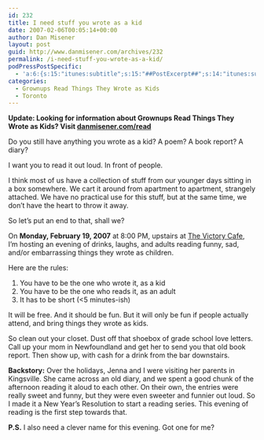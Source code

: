 ```yaml
---
id: 232
title: I need stuff you wrote as a kid
date: 2007-02-06T00:05:14+00:00
author: Dan Misener
layout: post
guid: http://www.danmisener.com/archives/232
permalink: /i-need-stuff-you-wrote-as-a-kid/
podPressPostSpecific:
  - 'a:6:{s:15:"itunes:subtitle";s:15:"##PostExcerpt##";s:14:"itunes:summary";s:15:"##PostExcerpt##";s:15:"itunes:keywords";s:17:"##WordPressCats##";s:13:"itunes:author";s:10:"##Global##";s:15:"itunes:explicit";s:7:"Default";s:12:"itunes:block";s:7:"Default";}'
categories:
  - Grownups Read Things They Wrote as Kids
  - Toronto
---
```

**Update: Looking for information about Grownups Read Things They Wrote as Kids? Visit [danmisener.com/read](http://misener.org/read)**

Do you still have anything you wrote as a kid? A poem? A book report? A diary?

I want you to read it out loud. In front of people.

I think most of us have a collection of stuff from our younger days sitting in a box somewhere. We cart it around from apartment to apartment, strangely attached. We have no practical use for this stuff, but at the same time, we don&#8217;t have the heart to throw it away.

So let&#8217;s put an end to that, shall we?

On **Monday, February 19, 2007** at 8:00 PM, upstairs at [The Victory Cafe](http://www.victorycafe.ca/), I&#8217;m hosting an evening of drinks, laughs, and adults reading funny, sad, and/or embarrassing things they wrote as children.

Here are the rules:

  1. You have to be the one who wrote it, as a kid
  2. You have to be the one who reads it, as an adult
  3. It has to be short (<5 minutes-ish)

It will be free. And it should be fun. But it will only be fun if people actually attend, and bring things they wrote as kids.

So clean out your closet. Dust off that shoebox of grade school love letters. Call up your mom in Newfoundland and get her to send you that old book report. Then show up, with cash for a drink from the bar downstairs.

**Backstory:** Over the holidays, Jenna and I were visiting her parents in Kingsville. She came across an old diary, and we spent a good chunk of the afternoon reading it aloud to each other. On their own, the entries were really sweet and funny, but they were even sweeter and funnier out loud. So I made it a New Year&#8217;s Resolution to start a reading series. This evening of reading is the first step towards that.

**P.S.** I also need a clever name for this evening. Got one for me?